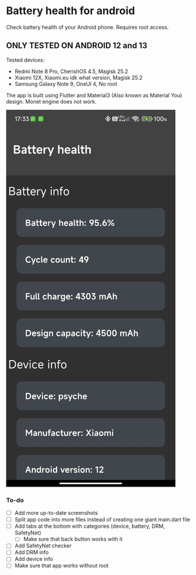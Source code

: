 # Battery health for android

 Check battery health of your Android phone. Requires root access.

## ONLY TESTED ON ANDROID 12 and 13

Tested devices:

- Redmi Note 8 Pro, CherishOS 4.5, Magisk 25.2
- Xiaomi 12X, Xiaomi.eu idk what version, Magisk 25.2
- Samsung Galaxy Note 9, OneUI 4, No root

The app is built using Flutter and Material3 (Also known as Material You) design. Monet engine does not work. 

![Current state of app](screenshots/screenshot.jpg)

### To-do

- [ ] Add more up-to-date screenshots 
- [ ] Split app code into more files instead of creating one giant main.dart file 
- [ ] Add tabs at the bottom with categories (device, battery, DRM, SafetyNet) 
  - [ ] Make sure that back button works with it 
- [ ] Add SafetyNet checker 
- [ ] Add DRM info 
- [ ] Add device info 
- [ ] Make sure that app works without root 
